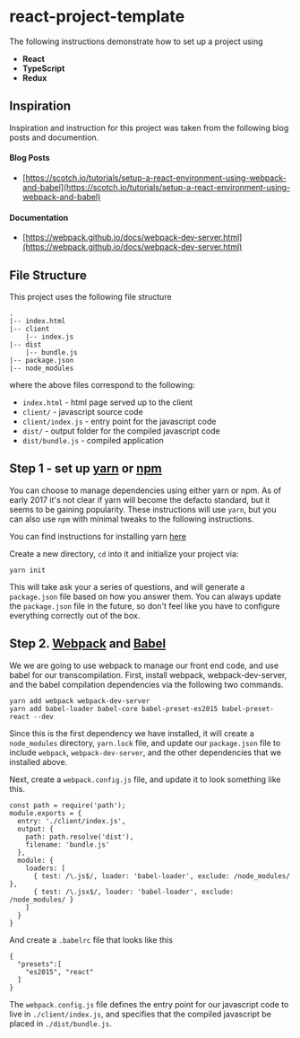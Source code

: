 # react-project-template
The following instructions demonstrate how to set up a project using

- **React**
- **TypeScript**
- **Redux**

## Inspiration
Inspiration and instruction for this project was taken from the following blog posts and documention.

#### Blog Posts
- [https://scotch.io/tutorials/setup-a-react-environment-using-webpack-and-babel](https://scotch.io/tutorials/setup-a-react-environment-using-webpack-and-babel)

#### Documentation
- [https://webpack.github.io/docs/webpack-dev-server.html](https://webpack.github.io/docs/webpack-dev-server.html)

## File Structure
This project uses the following file structure

```
.
|-- index.html
|-- client
    |-- index.js
|-- dist
    |-- bundle.js
|-- package.json
|-- node_modules
```

where the above files correspond to the following:

- `index.html` - html page served up to the client
- `client/` - javascript source code
- `client/index.js` - entry point for the javascript code
- `dist/` - output folder for the compiled javascript code
- `dist/bundle.js` - compiled application

## Step 1 - set up [yarn](https://yarnpkg.com/en/) or [npm](https://www.npmjs.com/)
You can choose to manage dependencies using either yarn or npm. As of early 2017 it's not clear if yarn will become the defacto standard, but it seems to be gaining popularity. These instructions will use `yarn`, but you can also use `npm` with minimal tweaks to the following instructions.

You can find instructions for installing yarn [here](https://yarnpkg.com/lang/en/docs/install/)

Create a new directory, `cd` into it and initialize your project via:
```
yarn init
```

This will take ask your a series of questions, and will generate a `package.json` file based on how you answer them. You can always update the `package.json` file in the future, so don't feel like you have to configure everything correctly out of the box. 


## Step 2. [Webpack](https://webpack.js.org/) and [Babel](https://babeljs.io/)
We we are going to use webpack to manage our front end code, and use babel for our transcompilation. First, install webpack, webpack-dev-server, and the babel compilation dependencies via the following two commands.

```
yarn add webpack webpack-dev-server
yarn add babel-loader babel-core babel-preset-es2015 babel-preset-react --dev
```

Since this is the first dependency we have installed, it will create a `node_modules` directory, `yarn.lock` file, and update our `package.json` file to include `webpack`, `webpack-dev-server`, and the other dependencies that we installed above.

Next, create a `webpack.config.js` file, and update it to look something like this.

```
const path = require('path');
module.exports = {
  entry: './client/index.js',
  output: {
    path: path.resolve('dist'),
    filename: 'bundle.js'
  },
  module: {
    loaders: [
      { test: /\.js$/, loader: 'babel-loader', exclude: /node_modules/ },
      { test: /\.jsx$/, loader: 'babel-loader', exclude: /node_modules/ }
    ]
  }
}
```

And create a `.babelrc` file that looks like this

```
{
  "presets":[
    "es2015", "react"
  ]
}
```

The `webpack.config.js` file defines the entry point for our javascript code to live in `./client/index.js`, and specifies that the compiled javascript be placed in `./dist/bundle.js`.

## 
